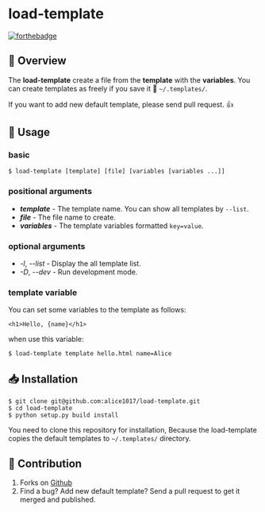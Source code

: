 # load-template

[![forthebadge](http://forthebadge.com/images/badges/made-with-python.svg)](http://forthebadge.com)

## :page_facing_up: Overview

The **load-template** create a file from the **template** with the **variables**.
You can create templates as freely if you save it :open_file_folder: `~/.templates/`.

If you want to add new default template, please send pull request. :+1:

## :wrench: Usage

### basic

```
$ load-template [template] [file] [variables [variables ...]]
```

### positional arguments

* ***template*** - The template name. You can show all templates by `--list`.
* ***file*** - The file name to create.
* ***variables*** - The template variables formatted `key=value`.

### optional arguments

* *-l*, *--list* - Display the all template list.
* *-D*, *--dev* - Run development mode.

### template variable

You can set some variables to the template as follows:

```
<h1>Hello, {name}</h1>
```

when use this variable:

```
$ load-template template hello.html name=Alice
```

## :inbox_tray: Installation

```
$ git clone git@github.com:alice1017/load-template.git
$ cd load-template
$ python setup.py build install
```

You need to clone this repository for installation, Because the
load-template copies the default templates to `~/.templates/` directory.

## :eyes: Contribution

1. Forks on [Github](https://github.com/alice1017/load-template)
2. Find a bug? Add new default template? Send a pull request to get it merged and published.
